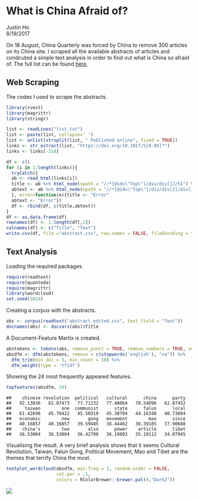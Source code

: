 # What is China Afraid of?
Justin Ho  
8/19/2017  



On 18 August, China Quarterly was forced by China to remove 300 articles on its China site. I scraped all the available abstracts of articles and condcuted a simple text analysis in order to find out what is China so afraid of. The full list can be found [here](https://www.cambridge.org/core/services/aop-file-manager/file/59970028145fd05f66868bf5). 

## Web Scraping
The codes I used to scrape the abstracts.

```r
library(rvest)
library(magrittr)
library(stringr)

list <- readLines("list.txt")
list <- paste(list, collapse=' ')
list <- unlist(strsplit(list, " Published online", fixed = TRUE))
links <- str_extract(list, "https://doi.org/10.1017/S[0-9X]*")
links <- links[-318]

df <- c()
for (i in 1:length(links)){
  tryCatch({
  ab <- read_html(links[i])
  title <- ab %>% html_node(xpath = "//*[@id=\"Top\"]/div/div[1]/h1") %>% html_text()
  abtext <- ab %>% html_node(xpath = "//*[@id=\"Top\"]/div/div[2]/div[1]/div[2]/div[2]/div/div/p") %>% html_text()
  }, error=function(e){title <- "Error"
  abtext <- "Error"})
  df <- rbind(df, c(title,abtext))
}
df <- as.data.frame(df)
rownames(df) <- 1:length(df[,1])
colnames(df) <- c("Title", "Text")
write.csv(df, file ="abstract.csv", row.names = FALSE, fileEncoding = "UTF-8")
```

## Text Analysis
Loading the required packages.

```r
require(readtext)
require(quanteda)
require(magrittr)
library(wordcloud)
set.seed(1024)
```

Creating a corpus with the abstracts.

```r
abs <- corpus(readtext("abstract edited.csv", text_field = "Text"))
docnames(abs) <- docvars(abs)$Title
```

A Document-Feature Martix is created.

```r
abstokens <- tokens(abs, remove_punct = TRUE, remove_numbers = TRUE, verbose = FALSE, remove_url = TRUE)
absdfm <- dfm(abstokens, remove = c(stopwords('english'), "na")) %>% 
  dfm_trim(min_doc = 5, min_count = 10) %>% 
  dfm_weight(type = 'tfidf')
```

Showing the 24 most frequently appeared features.

```r
topfeatures(absdfm, 24)
```

```
##    chinese revolution  political   cultural      china      party 
##   92.13836   82.07473   77.71232   77.48064   70.54096   62.87452 
##     taiwan        one  communist      state      falun      local 
##   61.42696   45.76422   45.50319   45.38794   44.16348   40.73604 
##   economic        new       gong   movement        mao      since 
##   40.16857   40.16857   39.59485   38.44462   38.39185   37.90688 
##    china's        two       also      power    article      tibet 
##   36.53004   36.53004   36.42708   36.19803   35.10112   34.07945
```

Visualising the result. A very brief analysis shows that it seems Cultural Revolution, Taiwan, Falun Gong, Political Movement, Mao and Tibet are the themes that terrify China the most.


```r
textplot_wordcloud(absdfm, min.freq = 1, random.order = FALSE,
                   rot.per = .1, 
                   colors = RColorBrewer::brewer.pal(4,"Dark2"))
```

<img src="README_files/figure-html/cloud-1.png" style="display: block; margin: auto;" />


